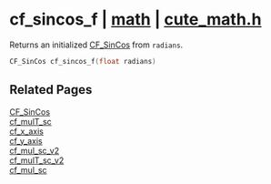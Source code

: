 # cf_sincos_f | [math](https://github.com/RandyGaul/cute_framework/blob/master/docs/math_readme.md) | [cute_math.h](https://github.com/RandyGaul/cute_framework/blob/master/include/cute_math.h)

Returns an initialized [CF_SinCos](https://github.com/RandyGaul/cute_framework/blob/master/docs/math/cf_sincos.md) from `radians`.

```cpp
CF_SinCos cf_sincos_f(float radians)
```

## Related Pages

[CF_SinCos](https://github.com/RandyGaul/cute_framework/blob/master/docs/math/cf_sincos.md)  
[cf_mulT_sc](https://github.com/RandyGaul/cute_framework/blob/master/docs/math/cf_mult_sc.md)  
[cf_x_axis](https://github.com/RandyGaul/cute_framework/blob/master/docs/math/cf_x_axis.md)  
[cf_y_axis](https://github.com/RandyGaul/cute_framework/blob/master/docs/math/cf_y_axis.md)  
[cf_mul_sc_v2](https://github.com/RandyGaul/cute_framework/blob/master/docs/math/cf_mul_sc_v2.md)  
[cf_mulT_sc_v2](https://github.com/RandyGaul/cute_framework/blob/master/docs/math/cf_mult_sc_v2.md)  
[cf_mul_sc](https://github.com/RandyGaul/cute_framework/blob/master/docs/math/cf_mul_sc.md)  
